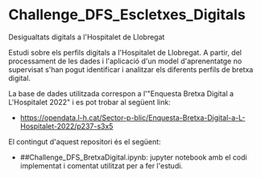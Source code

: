 # Challenge_DFS_Escletxes_Digitals
Desigualtats digitals a l'Hospitalet de Llobregat

Estudi sobre els perfils digitals a l'Hospitalet de Llobregat. A partir, del processament de les dades i l'aplicació d'un model d'aprenentatge no supervisat s'han pogut identificar i analitzar els diferents perfils de bretxa digital.

La base de dades utilitzada correspon a l'"Enquesta Bretxa Digital a L'Hospitalet 2022" i es pot trobar al següent link:
- https://opendata.l-h.cat/Sector-p-blic/Enquesta-Bretxa-Digital-a-L-Hospitalet-2022/p237-s3x5

El contingut d'aquest repositori és el següent:
- ##Challenge_DFS_BretxaDigital.ipynb: jupyter notebook amb el codi implementat i comentat utilitzat per a fer l'estudi.
